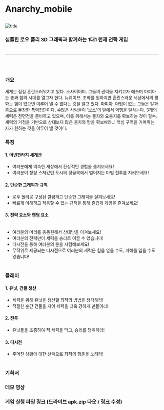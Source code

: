 # Anarchy_mobile


##
![title](./presentation/title.png)<br/>
### 심플한 로우 폴리 3D 그래픽과 함께하는 1대1 턴제 전략 게임<br/><br/>
* * * 
<br/><br/>
### 개요 <br/>
 세계는 점점 혼란스러워지고 있다. 
 소사이어티. 그들의 권력을 지키고자 애쓰며 마피아는 총과 힘의 시대를 열고자 한다. 
 뉴웨이브. 조화를 원하지만 혼란스러운 세상에서의 평화는 힘이 없으면 이루어 낼 수 없다는 것을 알고 있다.
 마피아. 마법이 없는 그들은 칼과 총으로 무장한 폭력집단이다. 수많은 사람들이 ‘보스’의 밑에서 악행을 일삼는다.
 3개의 세력은 전면전을 준비하고 있으며, 이를 위해서는 물자와 요충지를 확보하는 것이 필수. 
 세력의 거점을 기반으로 상대보다 많은 물자와 땅을 확보해라..! 핵심 구역을 거머쥐는 자가 원하는 것을 이루어 낼 것이다. 


### 특징 <br/>
  #### 1. 어반판타지 세계관 <br/>
  - 여러분에게 익숙한 세상에서 환상적인 경험을 즐겨보세요! 
  - 여러분이 항상 스쳐갔던 도시의 뒷골목에서 벌어지는 마법 전투를 지켜보세요! 
  #### 2. 단순한 그래픽과 규칙 <br/>
  - 로우 폴리로 구성된 깔끔하고 단순한 그래픽을 살펴보세요! 
  - 빠르게 이해하고 적응할 수 있는 규칙을 통해 즐겁게 게임을 즐겨보세요!
  #### 3. 전략 요소와 랜덤 요소 <br/><br/>
  - 여러분의 머리를 총동원해서 상대방을 이겨보세요! 
  - 여러분의 전략만이 세력을 승리로 이끌 수 있습니다!
  - 디시전을 통해 여러분의 운을 시험해보세요! 
  - 무작위로 제공되는 디시전으로 여러분의 세력은 힘을 얻을 수도, 피해를 입을 수도 있습니다!
   <br/><br/>
   
### 플레이 <br/>
  #### 1. 유닛, 건물 생산
  - 세력을 위해 유닛을 생산할 최적의 방법을 생각해라!
  - 적절한 순간 건물을 지어 세력을 더욱 강하게 만들어라!
  #### 2. 전투
  - 유닛들을 조종하여 적 세력을 막고, 승리를 쟁취하라!
  #### 3. 디시전
  - 주어진 상황에 대한 선택으로 최적의 행운을 노려라!
   <br/><br/>
   
### 기획서


### 데모 영상


### 게임 실행 파일 링크 (드라이브 apk.zip 다운 / 링크 수정)
